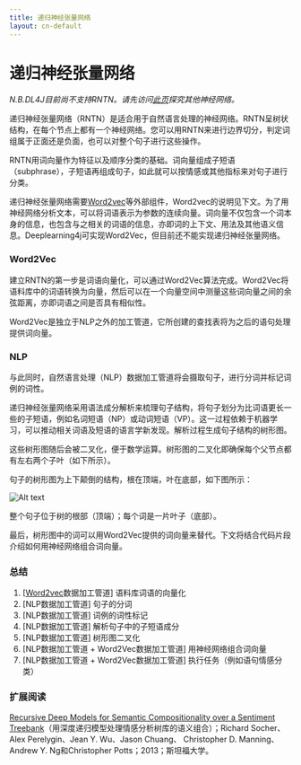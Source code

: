 ```yaml
---
title: 递归神经张量网络
layout: cn-default
---
```


# 递归神经张量网络

*N.B.DL4J目前尚不支持RNTN。请先访问[此页](./quickstart.html)探究其他神经网络。*

递归神经张量网络（RNTN）是适合用于自然语言处理的神经网络。RNTN呈树状结构，在每个节点上都有一个神经网络。您可以用RNTN来进行边界切分，判定词组属于正面还是负面，也可以对整个句子进行这些操作。 

RNTN用词向量作为特征以及顺序分类的基础。词向量组成子短语（subphrase），子短语再组成句子，如此就可以按情感或其他指标来对句子进行分类。 

递归神经张量网络需要[Word2vec](http://deeplearning4j.org/cn/word2vec.html)等外部组件，Word2vec的说明见下文。为了用神经网络分析文本，可以将词语表示为参数的连续向量。词向量不仅包含一个词本身的信息，也包含与之相关的词语的信息，亦即词的上下文、用法及其他语义信息。Deeplearning4j可实现Word2Vec，但目前还不能实现递归神经张量网络。 

### Word2Vec

建立RNTN的第一步是词语向量化，可以通过Word2Vec算法完成。Word2Vec将语料库中的词语转换为向量，然后可以在一个向量空间中测量这些词向量之间的余弦距离，亦即词语之间是否具有相似性。

Word2Vec是独立于NLP之外的加工管道，它所创建的查找表将为之后的语句处理提供词向量。 

### NLP

与此同时，自然语言处理（NLP）数据加工管道将会摄取句子，进行分词并标记词例的词性。 

递归神经张量网络采用语法成分解析来梳理句子结构，将句子划分为比词语更长一些的子短语，例如名词短语（NP）或动词短语（VP）。这一过程依赖于机器学习，可以推动相关词语及短语的语言学新发现。解析过程生成句子结构的树形图。 

这些树形图随后会被二叉化，便于数学运算。树形图的二叉化即确保每个父节点都有左右两个子叶（如下所示）。

句子的树形图为上下颠倒的结构，根在顶端，叶在底部，如下图所示：

![Alt text](../img/constituency_tree.jpg) 

整个句子位于树的根部（顶端）；每个词是一片叶子（底部）。  

最后，树形图中的词可以用Word2Vec提供的词向量来替代。下文将结合代码片段介绍如何用神经网络组合词向量。

<!--### RNTN初始化

RNTN类对象的实例化方法很简单：

<script src="https://gist-it.appspot.com/https://github.com/SkymindIO/deeplearning4j/blob/2f13b4ac4c82fee649c965026f8e5f88c5f1523f/deeplearning4j-scaleout/deeplearning4j-nlp/src/main/java/org/deeplearning4j/models/rntn/RNTN.java?slice=1092:1094"></script>
).-->

### 总结

1. [[Word2vec](http://deeplearning4j.org/cn/word2vec.html)数据加工管道] 语料库词语的向量化
2. [NLP数据加工管道] 句子的分词
3. [NLP数据加工管道] 词例的词性标记
4. [NLP数据加工管道] 解析句子中的子短语成分
5. [NLP数据加工管道] 树形图二叉化 
6. [NLP数据加工管道 + Word2Vec数据加工管道] 用神经网络组合词向量
7. [NLP数据加工管道 + Word2Vec数据加工管道] 执行任务（例如语句情感分类）

### 扩展阅读

[Recursive Deep Models for Semantic Compositionality over a Sentiment Treebank](http://nlp.stanford.edu/~socherr/EMNLP2013_RNTN.pdf)（用深度递归模型处理情感分析树库的语义组合）；Richard Socher、Alex Perelygin、Jean Y. Wu、Jason Chuang、
Christopher D. Manning、Andrew Y. Ng和Christopher Potts；2013；斯坦福大学。
